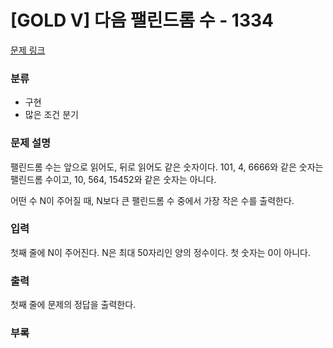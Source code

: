 # [GOLD V] 다음 팰린드롬 수 - 1334
[문제 링크](https://www.acmicpc.net/problem/1334)

### 분류

- 구현
- 많은 조건 분기


### 문제 설명

팰린드롬 수는 앞으로 읽어도, 뒤로 읽어도 같은 숫자이다. 101, 4, 6666와 같은 숫자는 팰린드롬 수이고, 10, 564, 15452와 같은 숫자는 아니다.

어떤 수 N이 주어질 때, N보다 큰 팰린드롬 수 중에서 가장 작은 수를 출력한다.



### 입력

첫째 줄에 N이 주어진다. N은 최대 50자리인 양의 정수이다. 첫 숫자는 0이 아니다.

### 출력

첫째 줄에 문제의 정답을 출력한다.

### 부록


